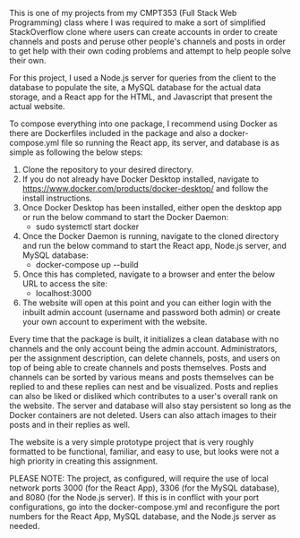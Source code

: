 This is one of my projects from my CMPT353 (Full Stack Web Programming) class where I was required to make a sort of simplified StackOverflow clone
where users can create accounts in order to create channels and posts and peruse other people's channels and posts in order to get help with their
own coding problems and attempt to help people solve their own.

For this project, I used a Node.js server for queries from the client to the database to populate the site, a MySQL database for the actual data
storage, and a React app for the HTML, and Javascript that present the actual website. 

To compose everything into one package, I recommend using Docker as there are Dockerfiles included in the package and also a docker-compose.yml file
so running the React app, its server, and database is as simple as following the below steps:

1. Clone the repository to your desired directory.
2. If you do not already have Docker Desktop installed, navigate to https://www.docker.com/products/docker-desktop/ and follow the install instructions.
3. Once Docker Desktop has been installed, either open the desktop app or run the below command to start the Docker Daemon:
   - sudo systemctl start docker
4. Once the Docker Daemon is running, navigate to the cloned directory and run the below command to start the React app, Node.js server, and MySQL database:
   - docker-compose up --build
5. Once this has completed, navigate to a browser and enter the below URL to access the site:
   - localhost:3000
6. The website will open at this point and you can either login with the inbuilt admin account (username and password both admin) or create your own account
   to experiment with the website.

Every time that the package is built, it initializes a clean database with no channels and the only account being the admin account. Administrators, per the
assignment description, can delete channels, posts, and users on top of being able to create channels and posts themselves. Posts and channels can be sorted
by various means and posts themselves can be replied to and these replies can nest and be visualized. Posts and replies can also be liked or disliked which
contributes to a user's overall rank on the website. The server and database will also stay persistent so long as the Docker containers are not deleted.
Users can also attach images to their posts and in their replies as well. 

The website is a very simple prototype project that is very roughly formatted to be functional, familiar, and easy to use, but looks were not a high priority 
in creating this assignment.

PLEASE NOTE:
The project, as configured, will require the use of local network ports 3000 (for the React App), 3306 (for the MySQL database), and 8080 (for the Node.js server).
If this is in conflict with your port configurations, go into the docker-compose.yml and reconfigure the port numbers for the React App, MySQL database, and the
Node.js server as needed.
